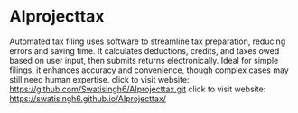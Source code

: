 # AIprojecttax
Automated tax filing uses software to streamline tax preparation, reducing errors and saving time. It calculates deductions, credits, and taxes owed based on user input, then submits returns electronically. Ideal for simple filings, it enhances accuracy and convenience, though complex cases may still need human expertise.
click to visit website: https://github.com/Swatisingh6/AIprojecttax.git
click to visit website:  https://swatisingh6.github.io/AIprojecttax/
